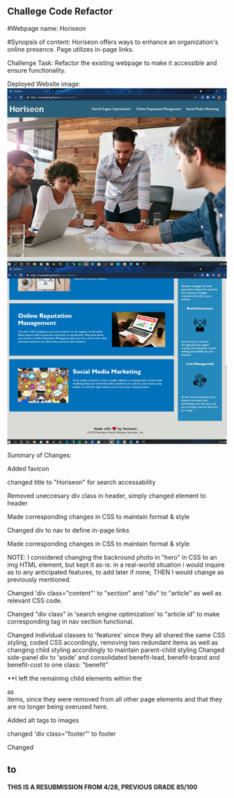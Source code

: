 ## Challege  Code Refactor

#Webpage name: Horiseon

#Synopsis of content: Horiseon offers ways to enhance an organization's online presence.
Page utilizes in-page links.

Challenge Task: Refactor the existing webpage to make it accessible and ensure functionality.

Deployed Website image:
<img src="./assets/images/screenshot.jpg" />
 
Summary of Changes:

Added favicon

changed title to "Horiseon" for search accessability

Removed uneccesary div class in header, simply changed element to header

Made corresponding changes in CSS to maintain format & style

Changed div to nav to define in-page links

Made corresponding changes in CSS to maintain format & style

NOTE: I considered changing the backround photo in "hero" in CSS to an img HTML element, but kept it as-is: in a real-world situation i would 
inquire as to any anticipated features, to add later if none, THEN I would change as previously mentioned.

Changed 'div class="content"' to "section" and "div" to "article" as well as relevant CSS code.

Changed "div class" in 'search engine optimization' to "article id" to make corresponding <a> tag in nav section functional.

Changed individual classes to 'features' since they all shared the same CSS styling, coded CSS accordingly, removing two redundant 
items as well as changing child styling accordingly to maintain parent-child styling Changed side-panel div to 'aside' and consolidated
benefit-lead, benefit-brand and benefit-cost to one class: "benefit"

**I left the remaining child elements within the <aside> as <div> items, since they were removed from all other page elements and that they 
are no longer being overused here.

Added alt tags to images 

changed 'div class="footer"' to footer 

Changed <h2> to <h4>

THIS IS A RESUBMISSION FROM 4/28, PREVIOUS GRADE 85/100








